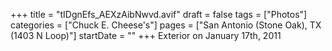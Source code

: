 +++
title = "tIDgnEfs_AEXzAibNwvd.avif"
draft = false
tags = ["Photos"]
categories = ["Chuck E. Cheese's"]
pages = ["San Antonio (Stone Oak), TX (1403 N Loop)"]
startDate = ""
+++
Exterior on January 17th, 2011
